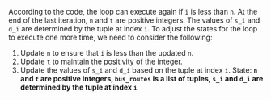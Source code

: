 According to the code, the loop can execute again if `i` is less than `n`. At the end of the last iteration, `n` and `t` are positive integers. The values of `s_i` and `d_i` are determined by the tuple at index `i`. To adjust the states for the loop to execute one more time, we need to consider the following:
1. Update `n` to ensure that `i` is less than the updated `n`.
2. Update `t` to maintain the positivity of the integer.
3. Update the values of `s_i` and `d_i` based on the tuple at index `i`.
State: **`n` and `t` are positive integers, `bus_routes` is a list of tuples, `s_i` and `d_i` are determined by the tuple at index `i`**